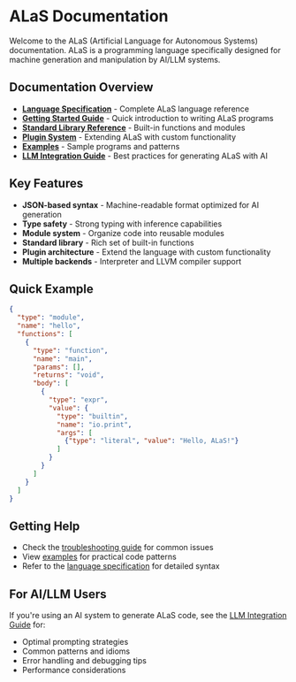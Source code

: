 # ALaS Documentation

Welcome to the ALaS (Artificial Language for Autonomous Systems) documentation. ALaS is a programming language specifically designed for machine generation and manipulation by AI/LLM systems.

## Documentation Overview

- **[Language Specification](language-spec.md)** - Complete ALaS language reference
- **[Getting Started Guide](getting-started.md)** - Quick introduction to writing ALaS programs
- **[Standard Library Reference](stdlib-reference.md)** - Built-in functions and modules
- **[Plugin System](plugin-system.md)** - Extending ALaS with custom functionality
- **[Examples](examples.md)** - Sample programs and patterns
- **[LLM Integration Guide](llm-guide.md)** - Best practices for generating ALaS with AI

## Key Features

- **JSON-based syntax** - Machine-readable format optimized for AI generation
- **Type safety** - Strong typing with inference capabilities
- **Module system** - Organize code into reusable modules
- **Standard library** - Rich set of built-in functions
- **Plugin architecture** - Extend the language with custom functionality
- **Multiple backends** - Interpreter and LLVM compiler support

## Quick Example

```json
{
  "type": "module",
  "name": "hello",
  "functions": [
    {
      "type": "function",
      "name": "main",
      "params": [],
      "returns": "void",
      "body": [
        {
          "type": "expr",
          "value": {
            "type": "builtin",
            "name": "io.print",
            "args": [
              {"type": "literal", "value": "Hello, ALaS!"}
            ]
          }
        }
      ]
    }
  ]
}
```

## Getting Help

- Check the [troubleshooting guide](troubleshooting.md) for common issues
- View [examples](examples.md) for practical code patterns
- Refer to the [language specification](language-spec.md) for detailed syntax

## For AI/LLM Users

If you're using an AI system to generate ALaS code, see the [LLM Integration Guide](llm-guide.md) for:
- Optimal prompting strategies
- Common patterns and idioms
- Error handling and debugging tips
- Performance considerations